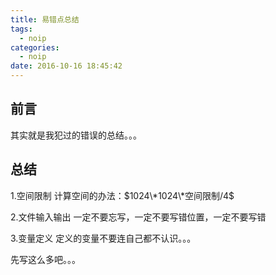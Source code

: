 ```yaml
---
title: 易错点总结
tags:
  - noip
categories:
  - noip
date: 2016-10-16 18:45:42
---
```


## 前言
其实就是我犯过的错误的总结。。。

<!--more-->

## 总结
1.空间限制
计算空间的办法：$1024\*1024\*空间限制/4$

2.文件输入输出
一定不要忘写，一定不要写错位置，一定不要写错

3.变量定义
定义的变量不要连自己都不认识。。。

先写这么多吧。。。
